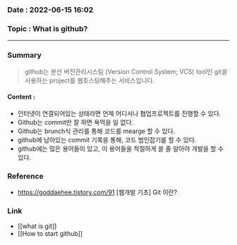 ### Date : 2022-06-15 16:02

### Topic : What is github?
---
### Summary
> github는 분산 버전관리시스팀 (Version Control System; VCS) tool인 git을 사용하는 project를 웹호스팅해주는 서비스입니다.

#### Content :
- 인터넷이 연결되어있는 상태라면 언제 어디서나 협업프로젝트를 진행할 수 있다.
- Github는 commit만 잘 하면 욕먹을 일 없다.
- Github는 brunch식 관리를 통해 코드를 mearge 할 수 있다.
- github에 남아있는 commit 기록을 통해, 코드 범인잡기를 할 수 있다.
- github에는 많은 용어들이 있고, 이 용어들을 적절하게 쓸 줄 알아야 개발을 할 수 있다.

### Reference
- https://goddaehee.tistory.com/91 [웹개발 기초] Git 이란?

### Link
- [[what is git]]
- [[How to start github]]
